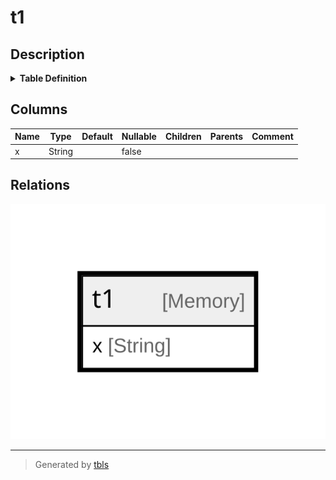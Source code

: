 # t1

## Description

<details>
<summary><strong>Table Definition</strong></summary>

```sql
CREATE TABLE testdb.t1 (`x` String) ENGINE = Memory
```

</details>

## Columns

| Name | Type | Default | Nullable | Children | Parents | Comment |
| ---- | ---- | ------- | -------- | -------- | ------- | ------- |
| x | String |  | false |  |  |  |

## Relations

![er](t1.svg)

---

> Generated by [tbls](https://github.com/k1LoW/tbls)

